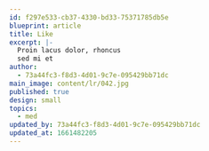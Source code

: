 ```yaml
---
id: f297e533-cb37-4330-bd33-75371785db5e
blueprint: article
title: Like
excerpt: |-
  Proin lacus dolor, rhoncus
  sed mi et
author:
  - 73a44fc3-f8d3-4d01-9c7e-095429bb71dc
main_image: content/lr/042.jpg
published: true
design: small
topics:
  - med
updated_by: 73a44fc3-f8d3-4d01-9c7e-095429bb71dc
updated_at: 1661482205
---
```

